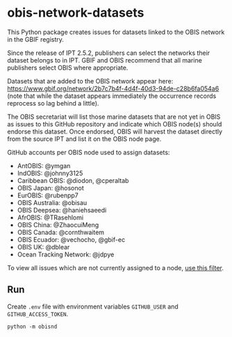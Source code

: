 # obis-network-datasets

This Python package creates issues for datasets linked to the OBIS network in the GBIF registry.

Since the release of IPT 2.5.2, publishers can select the networks their dataset belongs to in IPT. GBIF and OBIS recommend that all marine publishers select OBIS where appropriate. 

Datasets that are added to the OBIS network appear here: https://www.gbif.org/network/2b7c7b4f-4d4f-40d3-94de-c28b6fa054a6 (note that while the dataset appears immediately the occurrence records reprocess so lag behind a little).

The OBIS secretariat will list those marine datasets that are not yet in OBIS as issues to this GitHub repository and indicate which OBIS node(s) should endorse this dataset. Once endorsed, OBIS will harvest the dataset directly from the source IPT and list it on the OBIS node page.

GitHub accounts per OBIS node used to assign datasets:
- AntOBIS: @ymgan
- IndOBIS: @johnny3125
- Caribbean OBIS: @diodon, @cperaltab
- OBIS Japan: @hosonot
- EurOBIS: @rubenpp7
- OBIS Australia: @obisau 
- OBIS Deepsea: @haniehsaeedi
- AfrOBIS: @TRasehlomi
- OBIS China: @ZhaocuiMeng
- OBIS Canada: @cornthwaitem
- OBIS Ecuador: @vechocho, @gbif-ec
- OBIS UK: @dblear
- Ocean Tracking Network: @jdpye

To view all issues which are not currently assigned to a node, [use this filter](https://github.com/iobis/obis-network-datasets/issues?q=is%3Aissue%20state%3Aopen%20no%3Aassignee%20label%3Adataset%20-label%3A%22node%3A%20OBIS%20Australia%22%20-label%3A%22node%3A%20ESP%20OBIS%22%20-label%3A%22node%3A%20OBIS%20Black%20Sea%22%20-label%3A%22node%3A%20Caribbean%20OBIS%22%20-label%3A%22node%3A%20AfroOBIS%22%20-label%3A%22node%3A%20EurOBIS%22%20-label%3A%22node%3A%20OBIS%20CPPS%22%20-label%3A%22node%3A%20OBIS%20Ecuador%22%20-label%3A%22node%3A%20OBIS%20Norway%22%20-label%3A%22node%3A%20OBIS%20UK%22%20-label%3A%22node%3A%20OBIS%20USA%22%20-label%3A%22node%3A%20SWP%20OBIS%22).

## Run

Create `.env` file with environment variables `GITHUB_USER` and `GITHUB_ACCESS_TOKEN`.

```
python -m obisnd
```
